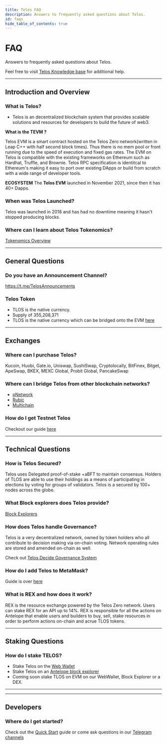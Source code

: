 ```yaml
---
title: Telos FAQ
description: Answers to frequently asked questions about Telos.
id: faqs
hide_table_of_contents: true
---
```


# FAQ

Answers to frequently asked questions about Telos.

Feel free to visit [Telos Knowledge base](https://help.telos.net/) for additional help.

---

## Introduction and Overview

### What is Telos?

- Telos is an decentralized blockchain system that provides scalable solutions and resources for developers to build the future of web3.  


**What is the TEVM ?**

Telos EVM is a smart contract hosted on the Telos Zero network(written in Leap C++ with half second block times). Thus there is no mem pool or front running due to the speed of execution and fixed gas rates. The EVM on Telos is compatible with the existing frameworks on Ethereum such as Hardhat, Truffle, and Brownie. Telos RPC specification is identitcal to Ethereum's making it easy to port over existing DApps or build from scratch with a wide range of developer tools. 

**ECOSYSTEM**
The __Telos EVM__ launched in November 2021, since then it has 40+ Dapps.


### When was Telos Launched?
Telos was launched in 2018 and has had no downtime meaning it hasn't stopped producing blocks. 

### Where can I learn about Telos Tokenomics?
[Tokenomics Overview](https://www.telos.net/tlos-tokenomics)

---

## General Questions

### Do you have an Announcement Channel?
https://t.me/TelosAnnouncements


### Telos Token
- TLOS is the native currency. 
- Supply of 355,208,371
- TLOS is the native currency which can be bridged onto the EVM [here](https://wallet.telos.net/balance)

---

## Exchanges

### Where can I purchase Telos?
Kucoin, Huobi, Gate.io, Uniswap, SushiSwap, Cryptolocally, BitFinex, Bitget, ApeSwap, BKEX, MEXC Global, Probit Global, PancakeSwap

### Where can I bridge Telos from other blockchain networks?
- [pNetwork](https://dapp.ptokens.io/swap?asset=tlos&from=bsc&to=telos)
- [Rubic](https://rubic.exchange/)
- [Multichain](https://app.multichain.org/#/router)

### How do I get Testnet Telos
Checkout our guide [here](../quickstart/wallets/getting-some-tlos.md)

---

## Technical Questions

### How is Telos Secured?

Telos uses Delegated proof-of-stake +aBFT to maintain consensus. Holders of TLOS are able to use their holdings as a means of participating in elections by voting for groups of validators. Telos is a secured by 100+ nodes across the globe.

### What Block explorers does Telos provide?
[Block Explorers](https://www.telos.net/ecosystem-apps-filter/block-explorer)


### How does Telos handle Governance?
Telos is a very decentralized network, owned by token holders who all contribute to decision making via on-chain voting.  Network operating rules are stored and amended on-chain as well.

Check out [Telos Decide Governance System](../zero/governance/decide/README.md)


### How do I add Telos to MetaMask?
Guide is over [here](../evm/about/setup-a-wallet.md)
### What is REX and how does it work?
REX is the resource exchange powered by the Telos Zero network. Users can stake REX for an API up to 14%. REX is responsible for all the actions on Antelope that enable users and builders to buy, sell, stake resources in order to perform actions on-chain and acrue TLOS tokens. 

---

## Staking Questions

### How do I stake TELOS?
- Stake Telos on the [Web Wallet](https://wallet.telos.net/balance)
- Stake Telos on an [Antelope block explorer](https://www.telos.net/ecosystem-apps-filter/block-explorer)
- Coming soon stake TLOS on EVM on our WebWallet, Block Explorer or a DEX. 

---


---

## Developers

### Where do I get started?

Check out the [Quick Start](/quickstart) guide or come ask questions in our [Telegram channels](/overview/resources#community-channels)
